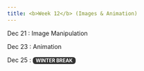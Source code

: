 ```yaml
---
title: <b>Week 12</b> (Images & Animation)
---
```


Dec 21
: Image Manipulation

Dec 23
: Animation

Dec 25
: <span style="background:#333;color:#fff;font-weight:700;padding:0.1em 0.6em;border-radius:6px;display:inline-block;font-size:0.8em;">
  WINTER BREAK
</span>

